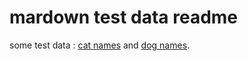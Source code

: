 # mardown test data readme

some test data : [cat names](cats/cat-names.md) and [dog names](dogs/dog-names.md).

